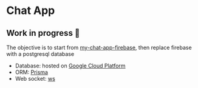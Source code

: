 # Chat App

## Work in progress 🚧

The objective is to start from [my-chat-app-firebase](https://github.com/valentin-demange/my-chat-app-firebase), then replace firebase with a postgresql database

- Database: hosted on [Google Cloud Platform](https://cloud.google.com/sql)
- ORM: [Prisma](https://www.prisma.io/)
- Web socket: [ws](https://www.npmjs.com/package/ws)

